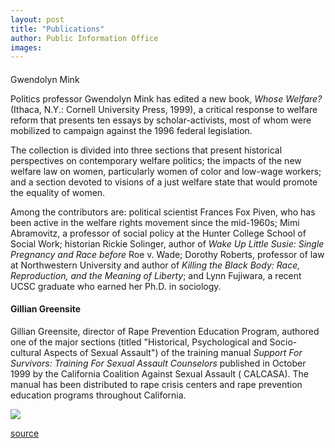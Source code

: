 ```yaml
---
layout: post
title: "Publications"
author: Public Information Office
images:
---
```


####   
Gwendolyn Mink

Politics professor Gwendolyn Mink has edited a new book, _Whose Welfare?_ (Ithaca, N.Y.: Cornell University Press, 1999), a critical response to welfare reform that presents ten essays by scholar-activists, most of whom were mobilized to campaign against the 1996 federal legislation.

The collection is divided into three sections that present historical perspectives on contemporary welfare politics; the impacts of the new welfare law on women, particularly women of color and low-wage workers; and a section devoted to visions of a just welfare state that would promote the equality of women.

Among the contributors are: political scientist Frances Fox Piven, who has been active in the welfare rights movement since the mid-1960s; Mimi Abramovitz, a professor of social policy at the Hunter College School of Social Work; historian Rickie Solinger, author of _Wake Up Little Susie: Single Pregnancy and Race before_ Roe v. Wade; Dorothy Roberts, professor of law at Northwestern University and author of _Killing the Black Body: Race, Reproduction, and the Meaning of Liberty_; and Lynn Fujiwara, a recent UCSC graduate who earned her Ph.D. in sociology.

#### Gillian Greensite

Gillian Greensite, director of Rape Prevention Education Program, authored one of the major sections (titled "Historical, Psychological and Socio-cultural Aspects of Sexual Assault") of the training manual _Support For Survivors: Training For Sexual Assault Counselors_ published in October 1999 by the California Coalition Against Sexual Assault ( CALCASA). The manual has been distributed to rape crisis centers and rape prevention education programs throughout California.

  
  
  
  
![ ][1]

[1]: ../../images/trans.gif

[source](http://www1.ucsc.edu/currents/99-00/11-01/publications.html "Permalink to publications")
